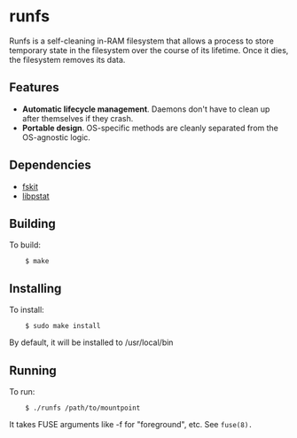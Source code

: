runfs
=====

Runfs is a self-cleaning in-RAM filesystem that allows a process to store temporary state in the filesystem over the course of its lifetime.  Once it dies, the filesystem removes its data.

Features
--------
* **Automatic lifecycle management**.  Daemons don't have to clean up after themselves if they crash.
* **Portable design**.  OS-specific methods are cleanly separated from the OS-agnostic logic.

Dependencies
------------
* [fskit](https://github.com/jcnelson/fskit)
* [libpstat](https://github.com/jcnelson/libpstat)

Building
---------

To build:

        $ make

Installing
----------

To install:

        $ sudo make install

By default, it will be installed to /usr/local/bin

Running
-------

To run:

        $ ./runfs /path/to/mountpoint

It takes FUSE arguments like -f for "foreground", etc.  See `fuse(8).`
